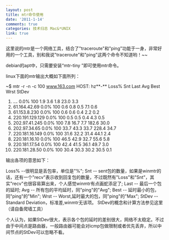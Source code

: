 ```yaml
---
layout: post
title: mtr命令使用
date: '2011-1-14'
comments: true
categories: 技术归总 Mac&*UNIX
link: true
---
```

这里说的mtr是一个网络工具，结合了"traceroute"和"ping"功能于一身，非常好用的一个工具，别和我说"traceroute"和"ping"这两个命令不知道哟！~~

debian的apt中，只需要安装“mtr-tiny ”即可使用mtr命令。

linux下面的mtr输出大概如下面所列：

~$ mtr -r -n -c 100 <a href="http://www.163.com/" target="_blank">www.163.com</a>
HOST: hz**-** Loss% Snt Last Avg Best Wrst StDev
1. **.**.**.** 0.0% 100 1.9 3.6 1.8 23.0 3.3
2. 61.164.42.69 0.0% 100 0.6 0.8 0.5 7.1 0.6
3. 61.153.8.230 0.0% 100 0.6 0.6 0.4 2.2 0.2
4. 220.191.129.129 0.0% 100 0.5 0.5 0.4 4.3 0.5
5. 202.97.41.245 0.0% 100 7.8 16.7 7.7 182.6 30.0
6. 202.97.34.65 0.0% 100 33.7 43.3 33.7 228.4 34.7
7. 220.181.16.149 0.0% 100 31.6 32.2 31.4 44.1 2.4
8. 220.181.16.10 0.0% 100 46.5 42.9 32.7 55.6 5.8
9. 220.181.17.54 0.0% 100 42.4 41.5 36.1 49.7 3.0
10. 220.181.28.50 0.0% 100 30.4 30.3 30.2 30.5 0.1

输出各项的意思如下：

Loss% --很明显是丢包率，单位是"%";
Snt -- sent包的数量，如果是winmtr的话，还有一个"recv"表示收到回复包的数量，不过既然有"Loss"和"Snt"，其实"recv"也很容易算出来，个人感觉winmtr有点画蛇添足了;
Last -- 最后一个包的延时;
Avg -- 所有包的平均延时，同"ping"的"Avg";
Best -- 延时最小的包，同"ping"的"Min";
Wrst -- Worst,延时最大的包，同"ping"的"Max";
StDev -- Standard Deviation，标准差,winmtr无该项。
StDev的概念和计算方法参见这里（请自备爬墙工具）

个人认为，如果StDev很大，表示各个包的延时的差别很大，网络不太稳定。不过由于中间点是路由器，一般路由器可能会对icmp包做限制或者优先丢弃，所以中间节点的StDev可以忽略不看。
